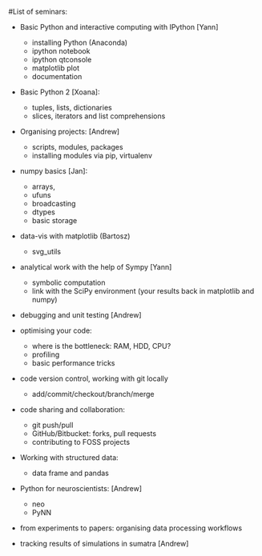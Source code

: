 #List of seminars:

* Basic Python and interactive computing with IPython [Yann]
    - installing Python (Anaconda) 
    - ipython notebook
    - ipython qtconsole
    - matplotlib plot
    - documentation

* Basic Python 2 [Xoana]:
    - tuples, lists, dictionaries
    - slices, iterators and list comprehensions

* Organising projects: [Andrew]
    - scripts, modules, packages
    - installing modules via pip, virtualenv

* numpy basics [Jan]:
    - arrays,
    - ufuns
    - broadcasting
    - dtypes
    - basic storage

* data-vis with matplotlib (Bartosz)
    - svg_utils

* analytical work with the help of Sympy  [Yann]
    - symbolic computation
    - link with the SciPy environment
     (your results back in matplotlib and numpy)

* debugging and unit testing [Andrew]

* optimising your code:
    - where is the bottleneck: RAM, HDD, CPU?
    - profiling
    - basic performance tricks

* code version control, working with git locally 
    - add/commit/checkout/branch/merge

* code sharing and collaboration:
    - git push/pull
    - GitHub/Bitbucket: forks, pull requests
    - contributing to FOSS projects

* Working with structured data:
    * data frame and pandas

* Python for neuroscientists: [Andrew]
    - neo
    - PyNN

* from experiments to papers: organising data processing workflows

* tracking results of simulations in sumatra [Andrew]

